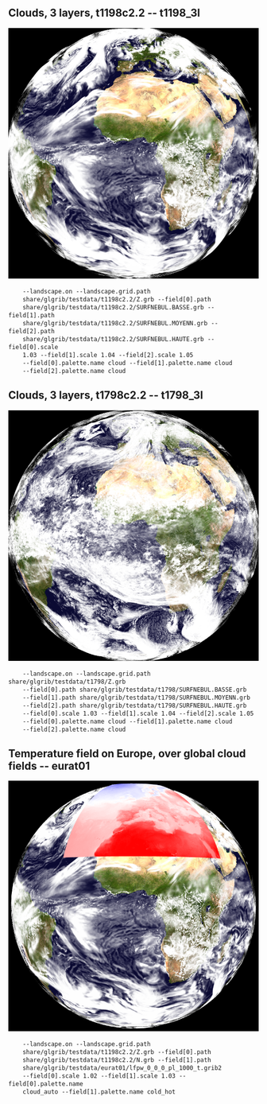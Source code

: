 ## Clouds, 3 layers, t1198c2.2 -- t1198_3l
![](samples/t1198_3l/TEST_0000.png)

```
    --landscape.on --landscape.grid.path 
    share/glgrib/testdata/t1198c2.2/Z.grb --field[0].path 
    share/glgrib/testdata/t1198c2.2/SURFNEBUL.BASSE.grb --field[1].path 
    share/glgrib/testdata/t1198c2.2/SURFNEBUL.MOYENN.grb --field[2].path 
    share/glgrib/testdata/t1198c2.2/SURFNEBUL.HAUTE.grb --field[0].scale 
    1.03 --field[1].scale 1.04 --field[2].scale 1.05 
    --field[0].palette.name cloud --field[1].palette.name cloud 
    --field[2].palette.name cloud 
```
## Clouds, 3 layers, t1798c2.2 -- t1798_3l
![](samples/t1798_3l/TEST_0000.png)

```
    --landscape.on --landscape.grid.path share/glgrib/testdata/t1798/Z.grb 
    --field[0].path share/glgrib/testdata/t1798/SURFNEBUL.BASSE.grb 
    --field[1].path share/glgrib/testdata/t1798/SURFNEBUL.MOYENN.grb 
    --field[2].path share/glgrib/testdata/t1798/SURFNEBUL.HAUTE.grb 
    --field[0].scale 1.03 --field[1].scale 1.04 --field[2].scale 1.05 
    --field[0].palette.name cloud --field[1].palette.name cloud 
    --field[2].palette.name cloud 
```
## Temperature field on Europe, over global cloud fields -- eurat01
![](samples/eurat01/TEST_0000.png)

```
    --landscape.on --landscape.grid.path 
    share/glgrib/testdata/t1198c2.2/Z.grb --field[0].path 
    share/glgrib/testdata/t1198c2.2/N.grb --field[1].path 
    share/glgrib/testdata/eurat01/lfpw_0_0_0_pl_1000_t.grib2 
    --field[0].scale 1.02 --field[1].scale 1.03 --field[0].palette.name 
    cloud_auto --field[1].palette.name cold_hot 
```
